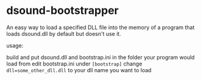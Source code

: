 # dsound-bootstrapper
An easy way to load a specified DLL file into the memory of a program that loads dsound.dll by default but doesn't use it.


usage:

build and put dsound.dll and bootstrap.ini in the folder your program would load from
edit bootstrap.ini under `[bootstrap]` change `dll=some_other_dll.dll` to your dll name you want to load
